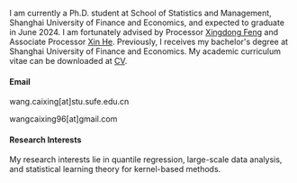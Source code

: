 I am currently a Ph.D. student at School of Statistics and Management, Shanghai University of Finance and Economics, and expected to graduate in June 2024. I am fortunately advised by Processor [Xingdong Feng](https://ssm.sufe.edu.cn/28/af/c714a141487/page.htm) and Associate Processor [Xin He](https://ssm.sufe.edu.cn/f4/de/c712a128222/page.htm). Previously, I receives my bachelor's degree at Shanghai University of Finance and Economics. My academic curriculum vitae can be downloaded at [CV](https://github.com/WangCaixing-96/academic_page/blob/main/CV.pdf).

#### Email
wang.caixing[at]stu.sufe.edu.cn 

wangcaixing96[at]gmail.com


#### Research Interests
My research interests lie in quantile regression, large-scale data analysis, and statistical learning theory for kernel-based methods.
